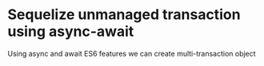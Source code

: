 # Sequelize unmanaged transaction using async-await

Using async and await ES6 features we can create multi-transaction object
